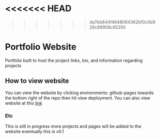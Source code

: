 <<<<<<< HEAD
=======


>>>>>>> da7bb844f4648064362b10c0b929c89908c65350
# Portfolio Website
Portfolio built to host the project links, bio, and information regarding projects


## How to view website
You can view the website by clicking environments: github-pages towards the bottom right of the repo then hit view deployment. You can also view website at this [link](https://eyeswithoutface.github.io/Portfolio-website/)

### Etc
This is still in progress more projects and pages will be added to the website eventually this is v0.1
